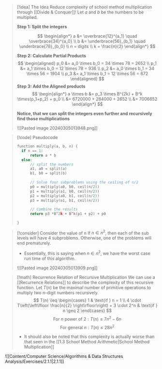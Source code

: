 
> [!idea] The Idea
> Reduce complexity of school method multiplication through [[Divide & Conquer]]! Let $a$ and $b$ be the numbers to be multiplied.
> 
> **Step 1: Split the integers**
> 
> $$
\begin{align*}
a &= \overbrace{12}^{a_1} \quad \overbrace{34}^{a_0} \\
b &= \underbrace{56}_{b_1} \quad \underbrace{78}_{b_0} \\
> n = digits \\
> k = \frac{n}{2}
\end{align*}
> $$
> 
> **Step 2: Calculate Partial Products**
> $$
\begin{aligned}
p_0 &= a_0 \times b_0 = 34 \times 78 = 2652 \\
p_1 &= a_1 \times b_0 = 12 \times 78 = 936 \\
p_2 &= a_0 \times b_1 = 34 \times 56 = 1904 \\
p_3 &= a_1 \times b_1 = 12 \times 56 = 672
\end{aligned}
> $$
> **Step 3: Add the Aligned products**
> $$
> \begin{align*}
> a \times b &= p_3 \times B^{2k} + B^k \times(p_1+p_2) + p_0 \\
> &= 6720000 + 284000 + 2652 \\
> &= 7006652 
> \end{align*} 
> $$
> 
> **Notice, that we can split the integers even further and recursively find those multiplications**
> 
> ![[Pasted image 20240305013948.png]]


> [!code] Pseudocode
> ```c
> function multiply(a, b, n) {
> 	if n == 1:
> 		return a * b
> 	else:
> 		// split the numbers
> 		a1, a0 = split(a)
> 		b1, b0 = split(b)
> 		
> 		// Solve four subproblems using the ceiling of n/2
> 		p0 = multiply(a0, b0, ceil(n/2))
> 		p1 = multiply(a1, b0, ceil(n/2))
> 		p2 = multiply(a0, b1, ceil(n/2))
> 		p3 = multiply(a1, b1, ceil(n/2))
> 		
> 		// Combine the results
> 		return p3 *B^2k + B^k(p1 + p2) + p0
> 	
> }
>```


> [!consider] Consider the value of n
> If  $n \in n^2$, then each of the sub levels will have 4 subproblems. Otherwise, one of the problems will end prematurely.
> - Essentially, this is saying when $n \in n^2$, we have the worst case run time of this algorithm.
> 
> ![[Pasted image 20240305013909.png]]
> 



>[!math] Recurrence Relation of Recursive Multiplication
> We can use a [[Recurrence Relations]] to describe the complexity of this recursive function. Let $T(n)$ be the maximal number of primitive operations to multiply two n-digit numbers recursively.
>$$
T(n) \leq \begin{cases} 
1 & \text{if } n = 1 \\
4 \cdot T\left(\left\lfloor \frac{n}{2} \right\rfloor\right) + 3 \cdot 2^n & \text{if } n \geq 2 
\end{cases}
> $$
> $$
\text{For } n \text{ power of } 2 : T(n) \leq 7n^2 - 6n
> $$
> $$
\text{For general } n : T(n) \leq 28n^2
> $$
> 
> - It should also be noted that this complexity is actually worse than that seen in the [[1.3 School Method Arithmetic|School Method Multiplication]]

![[Content/Computer Science/Algorithms & Data Structures Analysis/Exercises/2.1.1|2.1.1]]

